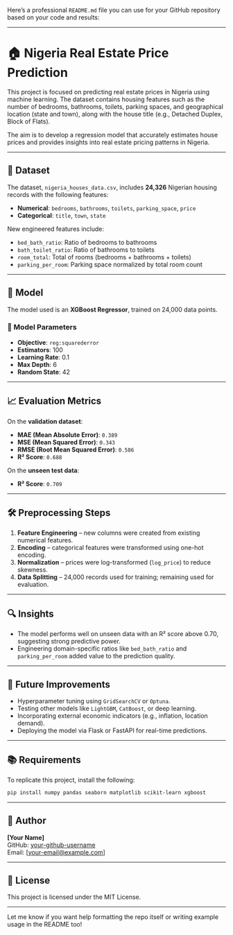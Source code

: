 Here’s a professional `README.md` file you can use for your GitHub repository based on your code and results:

---

# 🏠 Nigeria Real Estate Price Prediction

This project is focused on predicting real estate prices in Nigeria using machine learning. The dataset contains housing features such as the number of bedrooms, bathrooms, toilets, parking spaces, and geographical location (state and town), along with the house title (e.g., Detached Duplex, Block of Flats).

The aim is to develop a regression model that accurately estimates house prices and provides insights into real estate pricing patterns in Nigeria.

---

## 📁 Dataset

The dataset, `nigeria_houses_data.csv`, includes **24,326** Nigerian housing records with the following features:

- **Numerical**: `bedrooms`, `bathrooms`, `toilets`, `parking_space`, `price`
- **Categorical**: `title`, `town`, `state`

New engineered features include:
- `bed_bath_ratio`: Ratio of bedrooms to bathrooms
- `bath_toilet_ratio`: Ratio of bathrooms to toilets
- `room_total`: Total of rooms (bedrooms + bathrooms + toilets)
- `parking_per_room`: Parking space normalized by total room count

---

## 🧠 Model

The model used is an **XGBoost Regressor**, trained on 24,000 data points.

### 🔧 Model Parameters

- **Objective**: `reg:squarederror`
- **Estimators**: 100
- **Learning Rate**: 0.1
- **Max Depth**: 6
- **Random State**: 42

---

## 📈 Evaluation Metrics

On the **validation dataset**:

- **MAE (Mean Absolute Error)**: `0.389`
- **MSE (Mean Squared Error)**: `0.343`
- **RMSE (Root Mean Squared Error)**: `0.586`
- **R² Score**: `0.688`

On the **unseen test data**:

- **R² Score**: `0.709`

---

## 🛠 Preprocessing Steps

1. **Feature Engineering** – new columns were created from existing numerical features.
2. **Encoding** – categorical features were transformed using one-hot encoding.
3. **Normalization** – prices were log-transformed (`log_price`) to reduce skewness.
4. **Data Splitting** – 24,000 records used for training; remaining used for evaluation.

---

## 🔍 Insights

- The model performs well on unseen data with an R² score above 0.70, suggesting strong predictive power.
- Engineering domain-specific ratios like `bed_bath_ratio` and `parking_per_room` added value to the prediction quality.

---

## 🚀 Future Improvements

- Hyperparameter tuning using `GridSearchCV` or `Optuna`.
- Testing other models like `LightGBM`, `CatBoost`, or deep learning.
- Incorporating external economic indicators (e.g., inflation, location demand).
- Deploying the model via Flask or FastAPI for real-time predictions.

---

## 📚 Requirements

To replicate this project, install the following:

```bash
pip install numpy pandas seaborn matplotlib scikit-learn xgboost
```

---

## 📌 Author

**[Your Name]**  
GitHub: [your-github-username](https://github.com/your-github-username)  
Email: [your-email@example.com]

---

## 📜 License

This project is licensed under the MIT License.

---

Let me know if you want help formatting the repo itself or writing example usage in the README too!
